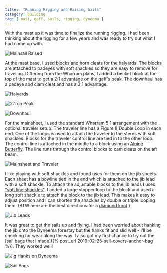 ```yaml
---
title:  "Running Rigging and Raising Sails"
category: building
tag: [ mast, gaff, sails, rigging, dyneema ]
---
```


With the mast up it was time to finalize the running rigging. I had been thinking about the rigging for a few years and was ready to try out what I had come up with.

![Mainsail Raised](/assets/images/running-main.jpeg)

At the mast base, I used blocks and horn cleats for the halyards. The blocks are attached to padeyes with soft shackles so they are easy to remove for traveling. Differing from the Wharram plans, I added a becket block at the top of the mast to get a 2:1 advantage on the gaff's peak. The downhaul has a padeye and clam cleat and has a 3:1 advantage.

![Halyards](/assets/images/running-halyards.jpeg)

![2:1 on Peak](/assets/images/running-peak.jpeg)

![Downhaul](/assets/images/running-downhaul.jpeg)

For the mainsheet, I used the standard Wharram 5:1 arrangement with the optional traveler setup. The traveler line has a Figure 8 Double Loop in each end. One of the loops is used to attach the traveler to the sterns with soft shackles. Blocks for the traveler control line are tied in to the other loop. The control line is attached in the middle to a block using an [Alpine Butterfly](https://www.youtube.com/watch?v=aKdfXCI9rEo). The line runs through the control blocks to cam cleats on the aft beam.

![Mainsheet and Traveler](/assets/images/running-traveler.jpeg)

I like playing with soft shackles and found uses for them on the jib sheets. Each sheet has a bowline tied in the end which is attached to the jib lead with a soft shackle. To attach the adjustable blocks to the jib leads I used ["soft line shackles"](https://l-36.com/soft_line_shackle_2.php). I added a large stopper loop to the block and used a long soft shackle to attach the block to the jib lead. This makes it easy to adjust position and I can shorten the shackles by double or triple looping them. (BTW here are the best directions for a [diamond knot](https://l-36.com/soft_shackle_howto.php).)

![Jib Leads](/assets/images/running-jib.jpeg)

It was great to get the sails up and flying. I had been worried about hanking the jib onto the Dyneema forestay but the hanks fit and slid well - I'll be checking for wear along the way. I also got my first chance to try out the [sail bags that I made]({% post_url 2019-02-25-sail-covers-anchor-bag %}). They worked well!

![Jig Hanks on Dyneema](/assets/images/running-hanks.jpeg)

![Sail Bags](/assets/images/running-sail-bags.jpeg)
